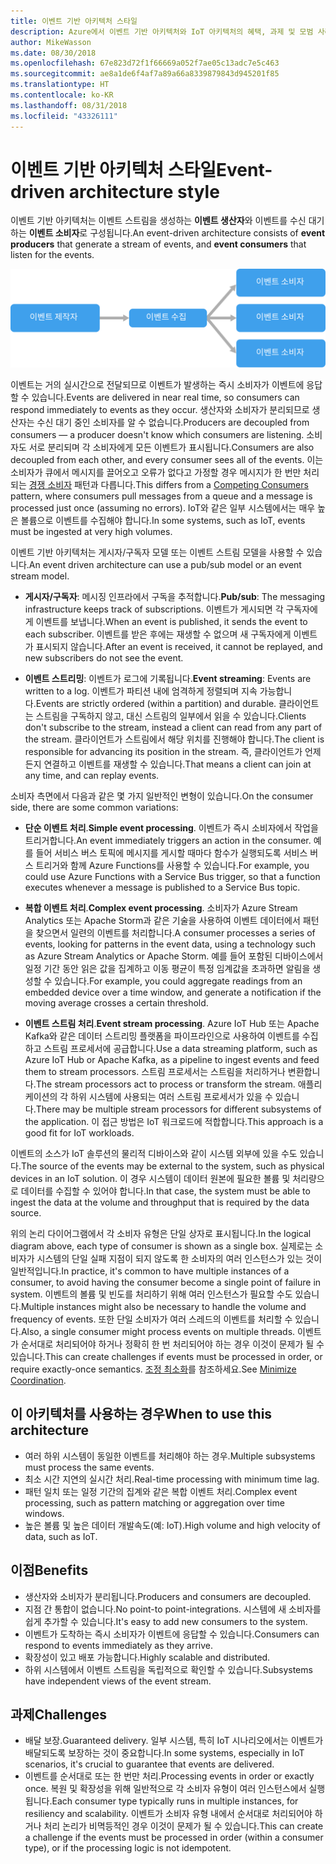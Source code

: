 ```yaml
---
title: 이벤트 기반 아키텍처 스타일
description: Azure에서 이벤트 기반 아키텍처와 IoT 아키텍처의 혜택, 과제 및 모범 사례를 설명합니다.
author: MikeWasson
ms.date: 08/30/2018
ms.openlocfilehash: 67e823d72f1f66669a052f7ae05c13adc7e5c463
ms.sourcegitcommit: ae8a1de6f4af7a89a66a8339879843d945201f85
ms.translationtype: HT
ms.contentlocale: ko-KR
ms.lasthandoff: 08/31/2018
ms.locfileid: "43326111"
---
```

# <a name="event-driven-architecture-style"></a><span data-ttu-id="83bc6-103">이벤트 기반 아키텍처 스타일</span><span class="sxs-lookup"><span data-stu-id="83bc6-103">Event-driven architecture style</span></span>

<span data-ttu-id="83bc6-104">이벤트 기반 아키텍처는 이벤트 스트림을 생성하는 **이벤트 생산자**와 이벤트를 수신 대기하는 **이벤트 소비자**로 구성됩니다.</span><span class="sxs-lookup"><span data-stu-id="83bc6-104">An event-driven architecture consists of **event producers** that generate a stream of events, and **event consumers** that listen for the events.</span></span> 

![](./images/event-driven.svg)

<span data-ttu-id="83bc6-105">이벤트는 거의 실시간으로 전달되므로 이벤트가 발생하는 즉시 소비자가 이벤트에 응답할 수 있습니다.</span><span class="sxs-lookup"><span data-stu-id="83bc6-105">Events are delivered in near real time, so consumers can respond immediately to events as they occur.</span></span> <span data-ttu-id="83bc6-106">생산자와 소비자가 분리되므로 생산자는 수신 대기 중인 소비자를 알 수 없습니다.</span><span class="sxs-lookup"><span data-stu-id="83bc6-106">Producers are decoupled from consumers &mdash; a producer doesn't know which consumers are listening.</span></span> <span data-ttu-id="83bc6-107">소비자도 서로 분리되며 각 소비자에게 모든 이벤트가 표시됩니다.</span><span class="sxs-lookup"><span data-stu-id="83bc6-107">Consumers are also decoupled from each other, and every consumer sees all of the events.</span></span> <span data-ttu-id="83bc6-108">이는 소비자가 큐에서 메시지를 끌어오고 오류가 없다고 가정할 경우 메시지가 한 번만 처리되는 [경쟁 소비자][competing-consumers] 패턴과 다릅니다.</span><span class="sxs-lookup"><span data-stu-id="83bc6-108">This differs from a [Competing Consumers][competing-consumers] pattern, where consumers pull messages from a queue and a message is processed just once (assuming no errors).</span></span> <span data-ttu-id="83bc6-109">IoT와 같은 일부 시스템에서는 매우 높은 볼륨으로 이벤트를 수집해야 합니다.</span><span class="sxs-lookup"><span data-stu-id="83bc6-109">In some systems, such as IoT, events must be ingested at very high volumes.</span></span>

<span data-ttu-id="83bc6-110">이벤트 기반 아키텍처는 게시자/구독자 모델 또는 이벤트 스트림 모델을 사용할 수 있습니다.</span><span class="sxs-lookup"><span data-stu-id="83bc6-110">An event driven architecture can use a pub/sub model or an event stream model.</span></span> 

- <span data-ttu-id="83bc6-111">**게시자/구독자**: 메시징 인프라에서 구독을 추적합니다.</span><span class="sxs-lookup"><span data-stu-id="83bc6-111">**Pub/sub**: The messaging infrastructure keeps track of subscriptions.</span></span> <span data-ttu-id="83bc6-112">이벤트가 게시되면 각 구독자에게 이벤트를 보냅니다.</span><span class="sxs-lookup"><span data-stu-id="83bc6-112">When an event is published, it sends the event to each subscriber.</span></span> <span data-ttu-id="83bc6-113">이벤트를 받은 후에는 재생할 수 없으며 새 구독자에게 이벤트가 표시되지 않습니다.</span><span class="sxs-lookup"><span data-stu-id="83bc6-113">After an event is received, it cannot be replayed, and new subscribers do not see the event.</span></span> 

- <span data-ttu-id="83bc6-114">**이벤트 스트리밍**: 이벤트가 로그에 기록됩니다.</span><span class="sxs-lookup"><span data-stu-id="83bc6-114">**Event streaming**: Events are written to a log.</span></span> <span data-ttu-id="83bc6-115">이벤트가 파티션 내에 엄격하게 정렬되며 지속 가능합니다.</span><span class="sxs-lookup"><span data-stu-id="83bc6-115">Events are strictly ordered (within a partition) and durable.</span></span> <span data-ttu-id="83bc6-116">클라이언트는 스트림을 구독하지 않고, 대신 스트림의 일부에서 읽을 수 있습니다.</span><span class="sxs-lookup"><span data-stu-id="83bc6-116">Clients don't subscribe to the stream, instead a client can read from any part of the stream.</span></span> <span data-ttu-id="83bc6-117">클라이언트가 스트림에서 해당 위치를 진행해야 합니다.</span><span class="sxs-lookup"><span data-stu-id="83bc6-117">The client is responsible for advancing its position in the stream.</span></span> <span data-ttu-id="83bc6-118">즉, 클라이언트가 언제든지 연결하고 이벤트를 재생할 수 있습니다.</span><span class="sxs-lookup"><span data-stu-id="83bc6-118">That means a client can join at any time, and can replay events.</span></span>

<span data-ttu-id="83bc6-119">소비자 측면에서 다음과 같은 몇 가지 일반적인 변형이 있습니다.</span><span class="sxs-lookup"><span data-stu-id="83bc6-119">On the consumer side, there are some common variations:</span></span>

- <span data-ttu-id="83bc6-120">**단순 이벤트 처리**.</span><span class="sxs-lookup"><span data-stu-id="83bc6-120">**Simple event processing**.</span></span> <span data-ttu-id="83bc6-121">이벤트가 즉시 소비자에서 작업을 트리거합니다.</span><span class="sxs-lookup"><span data-stu-id="83bc6-121">An event immediately triggers an action in the consumer.</span></span> <span data-ttu-id="83bc6-122">예를 들어 서비스 버스 토픽에 메시지를 게시할 때마다 함수가 실행되도록 서비스 버스 트리거와 함께 Azure Functions를 사용할 수 있습니다.</span><span class="sxs-lookup"><span data-stu-id="83bc6-122">For example, you could use Azure Functions with a Service Bus trigger, so that a function executes whenever a message is published to a Service Bus topic.</span></span>

- <span data-ttu-id="83bc6-123">**복합 이벤트 처리**.</span><span class="sxs-lookup"><span data-stu-id="83bc6-123">**Complex event processing**.</span></span> <span data-ttu-id="83bc6-124">소비자가 Azure Stream Analytics 또는 Apache Storm과 같은 기술을 사용하여 이벤트 데이터에서 패턴을 찾으면서 일련의 이벤트를 처리합니다.</span><span class="sxs-lookup"><span data-stu-id="83bc6-124">A consumer processes a series of events, looking for patterns in the event data, using a technology such as Azure Stream Analytics or Apache Storm.</span></span> <span data-ttu-id="83bc6-125">예를 들어 포함된 디바이스에서 일정 기간 동안 읽은 값을 집계하고 이동 평균이 특정 임계값을 초과하면 알림을 생성할 수 있습니다.</span><span class="sxs-lookup"><span data-stu-id="83bc6-125">For example, you could aggregate readings from an embedded device over a time window, and generate a notification if the moving average crosses a certain threshold.</span></span> 

- <span data-ttu-id="83bc6-126">**이벤트 스트림 처리**.</span><span class="sxs-lookup"><span data-stu-id="83bc6-126">**Event stream processing**.</span></span> <span data-ttu-id="83bc6-127">Azure IoT Hub 또는 Apache Kafka와 같은 데이터 스트리밍 플랫폼을 파이프라인으로 사용하여 이벤트를 수집하고 스트림 프로세서에 공급합니다.</span><span class="sxs-lookup"><span data-stu-id="83bc6-127">Use a data streaming platform, such as Azure IoT Hub or Apache Kafka, as a pipeline to ingest events and feed them to stream processors.</span></span> <span data-ttu-id="83bc6-128">스트림 프로세서는 스트림을 처리하거나 변환합니다.</span><span class="sxs-lookup"><span data-stu-id="83bc6-128">The stream processors act to process or transform the stream.</span></span> <span data-ttu-id="83bc6-129">애플리케이션의 각 하위 시스템에 사용되는 여러 스트림 프로세서가 있을 수 있습니다.</span><span class="sxs-lookup"><span data-stu-id="83bc6-129">There may be multiple stream processors for different subsystems of the application.</span></span> <span data-ttu-id="83bc6-130">이 접근 방법은 IoT 워크로드에 적합합니다.</span><span class="sxs-lookup"><span data-stu-id="83bc6-130">This approach is a good fit for IoT workloads.</span></span>

<span data-ttu-id="83bc6-131">이벤트의 소스가 IoT 솔루션의 물리적 디바이스와 같이 시스템 외부에 있을 수도 있습니다.</span><span class="sxs-lookup"><span data-stu-id="83bc6-131">The source of the events may be external to the system, such as physical devices in an IoT solution.</span></span> <span data-ttu-id="83bc6-132">이 경우 시스템이 데이터 원본에 필요한 볼륨 및 처리량으로 데이터를 수집할 수 있어야 합니다.</span><span class="sxs-lookup"><span data-stu-id="83bc6-132">In that case, the system must be able to ingest the data at the volume and throughput that is required by the data source.</span></span>

<span data-ttu-id="83bc6-133">위의 논리 다이어그램에서 각 소비자 유형은 단일 상자로 표시됩니다.</span><span class="sxs-lookup"><span data-stu-id="83bc6-133">In the logical diagram above, each type of consumer is shown as a single box.</span></span> <span data-ttu-id="83bc6-134">실제로는 소비자가 시스템의 단일 실패 지점이 되지 않도록 한 소비자의 여러 인스턴스가 있는 것이 일반적입니다.</span><span class="sxs-lookup"><span data-stu-id="83bc6-134">In practice, it's common to have multiple instances of a consumer, to avoid having the consumer become a single point of failure in system.</span></span> <span data-ttu-id="83bc6-135">이벤트의 볼륨 및 빈도를 처리하기 위해 여러 인스턴스가 필요할 수도 있습니다.</span><span class="sxs-lookup"><span data-stu-id="83bc6-135">Multiple instances might also be necessary to handle the volume and frequency of events.</span></span> <span data-ttu-id="83bc6-136">또한 단일 소비자가 여러 스레드의 이벤트를 처리할 수 있습니다.</span><span class="sxs-lookup"><span data-stu-id="83bc6-136">Also, a single consumer might process events on multiple threads.</span></span> <span data-ttu-id="83bc6-137">이벤트가 순서대로 처리되어야 하거나 정확히 한 번 처리되어야 하는 경우 이것이 문제가 될 수 있습니다.</span><span class="sxs-lookup"><span data-stu-id="83bc6-137">This can create challenges if events must be processed in order, or require exactly-once semantics.</span></span> <span data-ttu-id="83bc6-138">[조정 최소화][minimize-coordination]를 참조하세요.</span><span class="sxs-lookup"><span data-stu-id="83bc6-138">See [Minimize Coordination][minimize-coordination].</span></span> 

## <a name="when-to-use-this-architecture"></a><span data-ttu-id="83bc6-139">이 아키텍처를 사용하는 경우</span><span class="sxs-lookup"><span data-stu-id="83bc6-139">When to use this architecture</span></span>

- <span data-ttu-id="83bc6-140">여러 하위 시스템이 동일한 이벤트를 처리해야 하는 경우.</span><span class="sxs-lookup"><span data-stu-id="83bc6-140">Multiple subsystems must process the same events.</span></span> 
- <span data-ttu-id="83bc6-141">최소 시간 지연의 실시간 처리.</span><span class="sxs-lookup"><span data-stu-id="83bc6-141">Real-time processing with minimum time lag.</span></span>
- <span data-ttu-id="83bc6-142">패턴 일치 또는 일정 기간의 집계와 같은 복합 이벤트 처리.</span><span class="sxs-lookup"><span data-stu-id="83bc6-142">Complex event processing, such as pattern matching or aggregation over time windows.</span></span>
- <span data-ttu-id="83bc6-143">높은 볼륨 및 높은 데이터 개발속도(예: IoT).</span><span class="sxs-lookup"><span data-stu-id="83bc6-143">High volume and high velocity of data, such as IoT.</span></span>

## <a name="benefits"></a><span data-ttu-id="83bc6-144">이점</span><span class="sxs-lookup"><span data-stu-id="83bc6-144">Benefits</span></span>

- <span data-ttu-id="83bc6-145">생산자와 소비자가 분리됩니다.</span><span class="sxs-lookup"><span data-stu-id="83bc6-145">Producers and consumers are decoupled.</span></span>
- <span data-ttu-id="83bc6-146">지점 간 통합이 없습니다.</span><span class="sxs-lookup"><span data-stu-id="83bc6-146">No point-to point-integrations.</span></span> <span data-ttu-id="83bc6-147">시스템에 새 소비자를 쉽게 추가할 수 있습니다.</span><span class="sxs-lookup"><span data-stu-id="83bc6-147">It's easy to add new consumers to the system.</span></span>
- <span data-ttu-id="83bc6-148">이벤트가 도착하는 즉시 소비자가 이벤트에 응답할 수 있습니다.</span><span class="sxs-lookup"><span data-stu-id="83bc6-148">Consumers can respond to events immediately as they arrive.</span></span> 
- <span data-ttu-id="83bc6-149">확장성이 있고 배포 가능합니다.</span><span class="sxs-lookup"><span data-stu-id="83bc6-149">Highly scalable and distributed.</span></span> 
- <span data-ttu-id="83bc6-150">하위 시스템에서 이벤트 스트림을 독립적으로 확인할 수 있습니다.</span><span class="sxs-lookup"><span data-stu-id="83bc6-150">Subsystems have independent views of the event stream.</span></span>

## <a name="challenges"></a><span data-ttu-id="83bc6-151">과제</span><span class="sxs-lookup"><span data-stu-id="83bc6-151">Challenges</span></span>

- <span data-ttu-id="83bc6-152">배달 보장.</span><span class="sxs-lookup"><span data-stu-id="83bc6-152">Guaranteed delivery.</span></span> <span data-ttu-id="83bc6-153">일부 시스템, 특히 IoT 시나리오에서는 이벤트가 배달되도록 보장하는 것이 중요합니다.</span><span class="sxs-lookup"><span data-stu-id="83bc6-153">In some systems, especially in IoT scenarios, it's crucial to guarantee that events are delivered.</span></span>
- <span data-ttu-id="83bc6-154">이벤트를 순서대로 또는 한 번만 처리.</span><span class="sxs-lookup"><span data-stu-id="83bc6-154">Processing events in order or exactly once.</span></span> <span data-ttu-id="83bc6-155">복원 및 확장성을 위해 일반적으로 각 소비자 유형이 여러 인스턴스에서 실행됩니다.</span><span class="sxs-lookup"><span data-stu-id="83bc6-155">Each consumer type typically runs in multiple instances, for resiliency and scalability.</span></span> <span data-ttu-id="83bc6-156">이벤트가 소비자 유형 내에서 순서대로 처리되어야 하거나 처리 논리가 비멱등적인 경우 이것이 문제가 될 수 있습니다.</span><span class="sxs-lookup"><span data-stu-id="83bc6-156">This can create a challenge if the events must be processed in order (within a consumer type), or if the processing logic is not idempotent.</span></span>

 <!-- links -->

[competing-consumers]: ../../patterns/competing-consumers.md
[minimize-coordination]: ../design-principles/minimize-coordination.md


